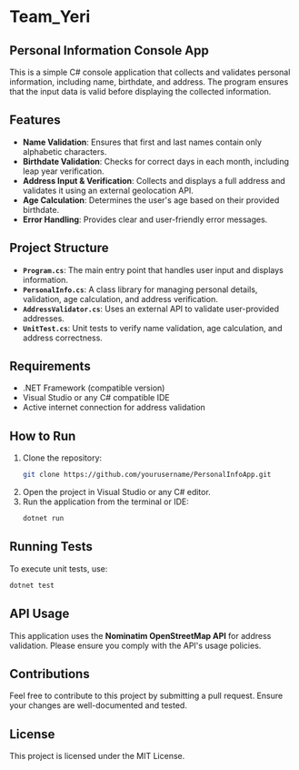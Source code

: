 # Team_Yeri

## Personal Information Console App

This is a simple C# console application that collects and validates personal information, including name, birthdate, and address. The program ensures that the input data is valid before displaying the collected information.

## Features
- **Name Validation**: Ensures that first and last names contain only alphabetic characters.
- **Birthdate Validation**: Checks for correct days in each month, including leap year verification.
- **Address Input & Verification**: Collects and displays a full address and validates it using an external geolocation API.
- **Age Calculation**: Determines the user's age based on their provided birthdate.
- **Error Handling**: Provides clear and user-friendly error messages.

## Project Structure
- **`Program.cs`**: The main entry point that handles user input and displays information.
- **`PersonalInfo.cs`**: A class library for managing personal details, validation, age calculation, and address verification.
- **`AddressValidator.cs`**: Uses an external API to validate user-provided addresses.
- **`UnitTest.cs`**: Unit tests to verify name validation, age calculation, and address correctness.

## Requirements
- .NET Framework (compatible version)
- Visual Studio or any C# compatible IDE
- Active internet connection for address validation

## How to Run
1. Clone the repository:
   ```sh
   git clone https://github.com/yourusername/PersonalInfoApp.git
   ```
2. Open the project in Visual Studio or any C# editor.
3. Run the application from the terminal or IDE:
   ```sh
   dotnet run
   ```

## Running Tests
To execute unit tests, use:
```sh
dotnet test
```

## API Usage
This application uses the **Nominatim OpenStreetMap API** for address validation. Please ensure you comply with the API's usage policies.

## Contributions
Feel free to contribute to this project by submitting a pull request. Ensure your changes are well-documented and tested.

## License
This project is licensed under the MIT License.


